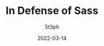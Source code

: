 ---
author: 5t3ph
date: 2022-03-14
tags:
  - css
  - preprocessors
  - meta
target_url: https://thinkdobecreate.com/articles/in-defense-of-sass/
title: In Defense of Sass
---